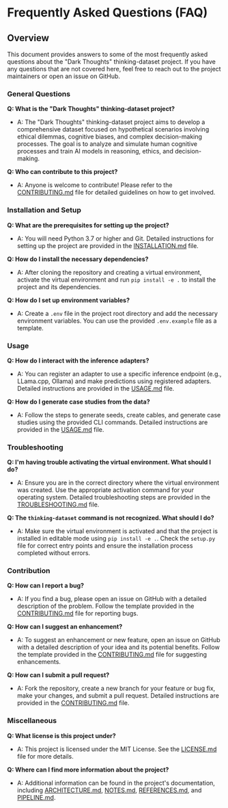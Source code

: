 # Frequently Asked Questions (FAQ)

## Overview

This document provides answers to some of the most frequently asked questions about the "Dark Thoughts" thinking-dataset project. If you have any questions that are not covered here, feel free to reach out to the project maintainers or open an issue on GitHub.

### General Questions

**Q: What is the "Dark Thoughts" thinking-dataset project?**
- A: The "Dark Thoughts" thinking-dataset project aims to develop a comprehensive dataset focused on hypothetical scenarios involving ethical dilemmas, cognitive biases, and complex decision-making processes. The goal is to analyze and simulate human cognitive processes and train AI models in reasoning, ethics, and decision-making.

**Q: Who can contribute to this project?**
- A: Anyone is welcome to contribute! Please refer to the [CONTRIBUTING.md](CONTRIBUTING.md) file for detailed guidelines on how to get involved.

### Installation and Setup

**Q: What are the prerequisites for setting up the project?**
- A: You will need Python 3.7 or higher and Git. Detailed instructions for setting up the project are provided in the [INSTALLATION.md](INSTALLATION.md) file.

**Q: How do I install the necessary dependencies?**
- A: After cloning the repository and creating a virtual environment, activate the virtual environment and run `pip install -e .` to install the project and its dependencies.

**Q: How do I set up environment variables?**
- A: Create a `.env` file in the project root directory and add the necessary environment variables. You can use the provided `.env.example` file as a template.

### Usage

**Q: How do I interact with the inference adapters?**
- A: You can register an adapter to use a specific inference endpoint (e.g., LLama.cpp, Ollama) and make predictions using registered adapters. Detailed instructions are provided in the [USAGE.md](USAGE.md) file.

**Q: How do I generate case studies from the data?**
- A: Follow the steps to generate seeds, create cables, and generate case studies using the provided CLI commands. Detailed instructions are provided in the [USAGE.md](USAGE.md) file.

### Troubleshooting

**Q: I'm having trouble activating the virtual environment. What should I do?**
- A: Ensure you are in the correct directory where the virtual environment was created. Use the appropriate activation command for your operating system. Detailed troubleshooting steps are provided in the [TROUBLESHOOTING.md](TROUBLESHOOTING.md) file.

**Q: The `thinking-dataset` command is not recognized. What should I do?**
- A: Make sure the virtual environment is activated and that the project is installed in editable mode using `pip install -e .`. Check the `setup.py` file for correct entry points and ensure the installation process completed without errors.

### Contribution

**Q: How can I report a bug?**
- A: If you find a bug, please open an issue on GitHub with a detailed description of the problem. Follow the template provided in the [CONTRIBUTING.md](CONTRIBUTING.md) file for reporting bugs.

**Q: How can I suggest an enhancement?**
- A: To suggest an enhancement or new feature, open an issue on GitHub with a detailed description of your idea and its potential benefits. Follow the template provided in the [CONTRIBUTING.md](CONTRIBUTING.md) file for suggesting enhancements.

**Q: How can I submit a pull request?**
- A: Fork the repository, create a new branch for your feature or bug fix, make your changes, and submit a pull request. Detailed instructions are provided in the [CONTRIBUTING.md](CONTRIBUTING.md) file.

### Miscellaneous

**Q: What license is this project under?**
- A: This project is licensed under the MIT License. See the [LICENSE.md](LICENSE.md) file for more details.

**Q: Where can I find more information about the project?**
- A: Additional information can be found in the project's documentation, including [ARCHITECTURE.md](ARCHITECTURE.md), [NOTES.md](NOTES.md), [REFERENCES.md](REFERENCES.md), and [PIPELINE.md](PIPELINE.md).
